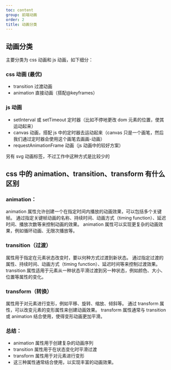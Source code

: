 ```yaml
---
toc: content
group: 前端动画
order: 2
title: 动画分类
---
```


## 动画分类

主要分类为 css 动画和 js 动画，如下细分：

### css 动画 (最优)

- transition 过渡动画
- animation 直接动画（搭配@keyframes）

### js 动画

- setInterval 或 setTimeout 定时器（比如不停地更改 dom 元素的位置，使其运动起来）
- canvas 动画，搭配 js 中的定时器去运动起来（canvas 只是一个画笔，然后我们通过定时器会使用这个画笔去画画-动画）
- requestAnimationFrame 动画（js 动画中的较好方案）

另有 svg 动画标签，不过工作中这种方式是比较少的

## css 中的 animation、transition、transform 有什么区别

### animation：

animation 属性允许创建一个在指定时间内播放的动画效果，可以包括多个关键帧。
通过指定关键帧动画的名称、持续时间、动画方式（timing function）、延迟时间、播放次数等来控制动画的效果。
animation 属性可以实现更复杂的动画效果，例如循环动画、无限次播放等。

### transition（过渡）

属性用于指定在元素状态改变时，要以何种方式过渡到新状态。
通过指定过渡的属性、持续时间、动画方式（timing function）、延迟时间等来控制过渡效果。
transition 属性适用于元素从一种状态平滑过渡到另一种状态，例如颜色、大小、位置等属性的变化。

### transform（转换）

属性用于对元素进行变形，例如平移、旋转、缩放、倾斜等。
通过 transform 属性，可以改变元素的变形属性来创建动画效果。
transform 属性通常与 transition 或 animation 结合使用，使得变形动画更加平滑。

### 总结：

- animation 属性用于创建复杂的动画序列
- transition 属性用于在状态变化时平滑过渡
- transform 属性用于对元素进行变形
- 这三种属性通常结合使用，以实现丰富的动画效果。
